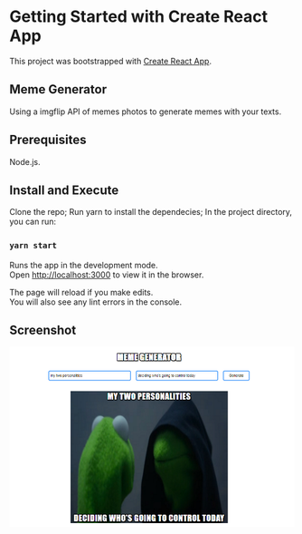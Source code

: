 # Getting Started with Create React App

This project was bootstrapped with [Create React App](https://github.com/facebook/create-react-app).

## Meme Generator

Using a imgflip API of memes photos to generate memes with your texts.

## Prerequisites

Node.js.

## Install and Execute

Clone the repo;
Run yarn to install the dependecies;
In the project directory, you can run:
### `yarn start`

Runs the app in the development mode.\
Open [http://localhost:3000](http://localhost:3000) to view it in the browser.

The page will reload if you make edits.\
You will also see any lint errors in the console.

## Screenshot
![Screenshot](public/screenshot.png)